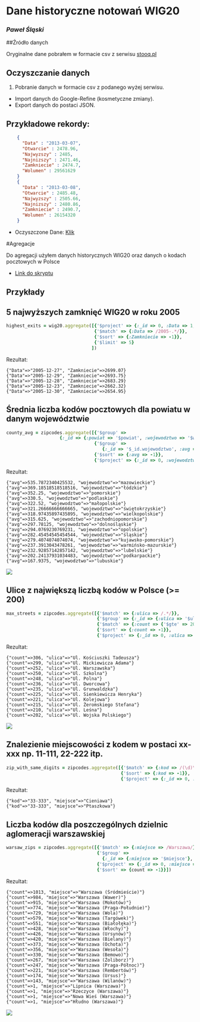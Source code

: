 # Dane historyczne notowań WIG20

### *Paweł Śląski*

##Źródło danych

Oryginalne dane pobrałem w formacie csv z serwisu [stooq.pl](http://stooq.pl/q/d/?s=wig20&c=0)

## Oczyszczanie danych
1. Pobranie danych w formacie csv z podanego wyżej serwisu.
* Import danych do Google-Refine (kosmetyczne zmiany).
* Export danych do postaci JSON.

## Przykładowe rekordy:
```json
    {
      "Data" : "2013-03-07",
      "Otwarcie" : 2478.96,
      "Najwyzszy" : 2485,
      "Najnizszy" : 2471.46,
      "Zamkniecie" : 2474.7,
      "Wolumen" : 29561629
    }
    {
      "Data" : "2013-03-08",
      "Otwarcie" : 2485.48,
      "Najwyzszy" : 2505.66,
      "Najnizszy" : 2480.86,
      "Zamkniecie" : 2490.7,
      "Wolumen" : 26154320
    }
```
* Oczyszczone Dane:
[Klik](/data/json/pslaski_wig20.json)


#Agregacje

Do agregacji użyłem danych historycznych WIG20 oraz danych o kodach pocztowych w Polsce

* [Link do skryptu](/scripts/ruby/agg_pslaski.rb)

## Przykłady

##  5 najwyższych zamknięć WIG20 w roku 2005

```ruby
highest_exits = wig20.aggregate([{'$project' => {:_id => 0, :Data => 1, :Zamkniecie => 1}},
                                 {'$match' => {:Data => /2005-.*/}},
                                 {'$sort' => {:Zamkniecie => -1}},
                                 {'$limit' => 5}
                                ])
```

Rezultat:

```bson
{"Data"=>"2005-12-27", "Zamkniecie"=>2699.07}
{"Data"=>"2005-12-29", "Zamkniecie"=>2693.75}
{"Data"=>"2005-12-28", "Zamkniecie"=>2683.29}
{"Data"=>"2005-12-23", "Zamkniecie"=>2662.32}
{"Data"=>"2005-12-30", "Zamkniecie"=>2654.95}
```

##  Średnia liczba kodów pocztowych dla powiatu w danym województwie

```ruby
county_avg = zipcodes.aggregate([{'$group' => 
					{:_id => {:powiat => '$powiat', :wojewodztwo => '$wojewodztwo'}, nt => {'$sum' => 1}}},
                                 {'$group' => 
                                 	{:_id => '$_id.wojewodztwo', :avg => {'$avg' => '$' + count}}},
                                 {'$sort' => {:avg => -1}},
                                 {'$project' => {:_id => 0, :wojewodztwo => '$_id', :avg => 1}}])
```

Rezultat:

```bson
{"avg"=>535.7872340425532, "wojewodztwo"=>"mazowieckie"}
{"avg"=>369.18518518518516, "wojewodztwo"=>"łódzkie"}
{"avg"=>352.25, "wojewodztwo"=>"pomorskie"}
{"avg"=>330.5, "wojewodztwo"=>"podlaskie"}
{"avg"=>322.52, "wojewodztwo"=>"małopolskie"}
{"avg"=>321.26666666666665, "wojewodztwo"=>"świętokrzyskie"}
{"avg"=>318.97435897435895, "wojewodztwo"=>"wielkopolskie"}
{"avg"=>315.625, "wojewodztwo"=>"zachodniopomorskie"}
{"avg"=>297.78125, "wojewodztwo"=>"dolnośląskie"}
{"avg"=>294.0769230769231, "wojewodztwo"=>"opolskie"}
{"avg"=>282.45454545454544, "wojewodztwo"=>"śląskie"}
{"avg"=>279.4074074074074, "wojewodztwo"=>"kujawsko-pomorskie"}
{"avg"=>237.3913043478261, "wojewodztwo"=>"warmińsko-mazurskie"}
{"avg"=>232.92857142857142, "wojewodztwo"=>"lubelskie"}
{"avg"=>202.24137931034483, "wojewodztwo"=>"podkarpackie"}
{"avg"=>167.9375, "wojewodztwo"=>"lubuskie"}
```
![](../images/pslaski/pslaski_county_avg.png)

## Ulice z największą liczbą kodów w Polsce (>= 200)

```ruby
max_streets = zipcodes.aggregate([{'$match' => {:ulica => /.*/}},
                                  {'$group' => {:_id => {:ulica => '$ulica'}, count => {'$sum' => 1}}},
                                  {'$match' => {:count => {'$gte' => 200}}},
                                  {'$sort' => {:count => -1}},
                                  {'$project' => {:_id => 0, :ulica => '$_id.ulica', :count => 1}}])
```

Rezultat:

```bson
{"count"=>306, "ulica"=>"Ul. Kościuszki Tadeusza"}
{"count"=>299, "ulica"=>"Ul. Mickiewicza Adama"}
{"count"=>252, "ulica"=>"Ul. Warszawska"}
{"count"=>250, "ulica"=>"Ul. Szkolna"}
{"count"=>248, "ulica"=>"Ul. Polna"}
{"count"=>236, "ulica"=>"Ul. Dworcowa"}
{"count"=>235, "ulica"=>"Ul. Grunwaldzka"}
{"count"=>225, "ulica"=>"Ul. Sienkiewicza Henryka"}
{"count"=>221, "ulica"=>"Ul. Kolejowa"}
{"count"=>215, "ulica"=>"Ul. Żeromskiego Stefana"}
{"count"=>210, "ulica"=>"Ul. Leśna"}
{"count"=>202, "ulica"=>"Ul. Wojska Polskiego"}
```
![](../images/pslaski/pslaski_max_streets.png)

## Znalezienie miejscowości z kodem w postaci xx-xxx np. 11-111, 22-222 itp.

```ruby
zip_with_same_digits = zipcodes.aggregate([{'$match' => {:kod => /(\d)\1-\1\1\1/}},
                                           {'$sort' => {:kod => -1}},
                                           {'$project' => {:_id => 0, :kod => 1, :miejsce => 1}}])
```

Rezultat:

```bson
{"kod"=>"33-333", "miejsce"=>"Cieniawa"}
{"kod"=>"33-333", "miejsce"=>"Ptaszkowa"}
```

## Liczba kodów dla poszczególnych dzielnic aglomeracji warszawskiej

```ruby
warsaw_zips = zipcodes.aggregate([{'$match' => {:miejsce => /Warszawa/}},
                                  {'$group' => 
                                  	{:_id => {:miejsce => '$miejsce'}, count => {'$sum' => 1}}},
                                  {'$project' => {:_id => 0, :miejsce => '$_id.miejsce', count => 1}},
                                  {'$sort' => {count => -1}}])
```

Rezultat:

```bson
{"count"=>1013, "miejsce"=>"Warszawa (Śródmieście)"}
{"count"=>984, "miejsce"=>"Warszawa (Wawer)"}
{"count"=>915, "miejsce"=>"Warszawa (Mokotów)"}
{"count"=>774, "miejsce"=>"Warszawa (Praga-Południe)"}
{"count"=>729, "miejsce"=>"Warszawa (Wola)"}
{"count"=>579, "miejsce"=>"Warszawa (Targówek)"}
{"count"=>551, "miejsce"=>"Warszawa (Białołęka)"}
{"count"=>428, "miejsce"=>"Warszawa (Włochy)"}
{"count"=>426, "miejsce"=>"Warszawa (Ursynów)"}
{"count"=>420, "miejsce"=>"Warszawa (Bielany)"}
{"count"=>373, "miejsce"=>"Warszawa (Ochota)"}
{"count"=>356, "miejsce"=>"Warszawa (Wesoła)"}
{"count"=>330, "miejsce"=>"Warszawa (Bemowo)"}
{"count"=>267, "miejsce"=>"Warszawa (Żoliborz)"}
{"count"=>247, "miejsce"=>"Warszawa (Praga-Północ)"}
{"count"=>221, "miejsce"=>"Warszawa (Rembertów)"}
{"count"=>174, "miejsce"=>"Warszawa (Ursus)"}
{"count"=>143, "miejsce"=>"Warszawa (Wilanów)"}
{"count"=>1, "miejsce"=>"Lipnica (Warszawa)"}
{"count"=>1, "miejsce"=>"Rzeczyce (Warszawa)"}
{"count"=>1, "miejsce"=>"Nowa Wieś (Warszawa)"}
{"count"=>1, "miejsce"=>"Hłudno (Warszawa)"}
```
![](../images/pslaski/pslaski_warsaw_zips.png)
